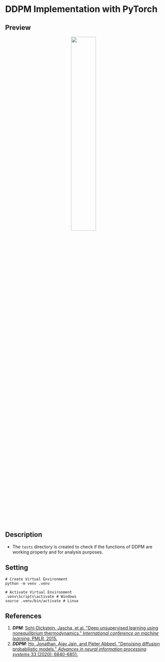 # DDPM Implementation with PyTorch

## Preview
<p align="center">
    <img src="./figures/DDPM_4.gif" width="40%" height="40%">
</p>

## Description
* The <code>tests</code> directory is created to check if the functions of DDPM are working properly and for analysis purposes.

## Setting
```
# Create Virtual Environment
python -m venv .venv

# Activate Virtual Environment
.venv\Scripts\activate # Windows
source .venv/bin/activate # Linux
```
## References
1. <i><b>DPM</b></i>: <a href="https://proceedings.mlr.press/v37/sohl-dickstein15.html">Sohl-Dickstein, Jascha, et al. "Deep unsupervised learning using nonequilibrium thermodynamics." <i>International conference on machine learning.</i> PMLR, 2015.</a>
2. <i><b>DDPM</b></i>: <a href="https://proceedings.neurips.cc/paper/2020/hash/4c5bcfec8584af0d967f1ab10179ca4b-Abstract.html">Ho, Jonathan, Ajay Jain, and Pieter Abbeel. "Denoising diffusion probabilistic models." <i>Advances in neural information processing systems</i> 33 (2020): 6840-6851.</a>
